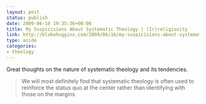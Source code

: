 ```yaml
---
layout: post
status: publish
date: 2009-06-16 19:35:36+00:00
title: My Suspicisions About Systematic Theology | (Ir)religiosity
link: http://blakehuggins.com/2009/06/16/my-suspicisions-about-systematic-theology/
type: aside
categories:
- theology
---
```


Great thoughts on the nature of systematic theology and its tendencies. 

> We will most definitely find that systematic theology is often used to reinforce the status quo at the center rather than identifying with those on the margins
